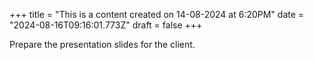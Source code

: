 +++
title = "This is a content created on 14-08-2024 at 6:20PM"
date = "2024-08-16T09:16:01.773Z"
draft = false
+++

  Prepare the presentation slides for the client.
        